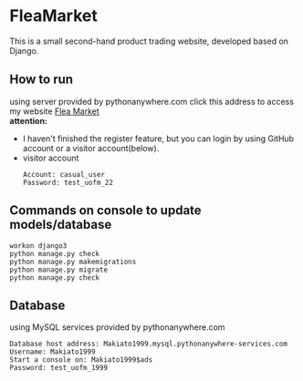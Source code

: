 # FleaMarket
This is a small second-hand product trading website, developed based on Django.

## How to run
using server provided by pythonanywhere.com
click this address to access my website [Flea Market](http://makiato1999.pythonanywhere.com/)
<br><b>attention:</b>
  - I haven't finished the register feature, but you can login by using GitHub account or a visitor account(below).
  - visitor account
    ```
    Account: casual_user 
    Password: test_uofm_22
    ```
## Commands on console to update models/database
```
workon django3
python manage.py check
python manage.py makemigrations
python manage.py migrate
python manage.py check
```
## Database
using MySQL services provided by pythonanywhere.com
```
Database host address: Makiato1999.mysql.pythonanywhere-services.com
Username: Makiato1999
Start a console on: Makiato1999$ads
Password: test_uofm_1999
```
